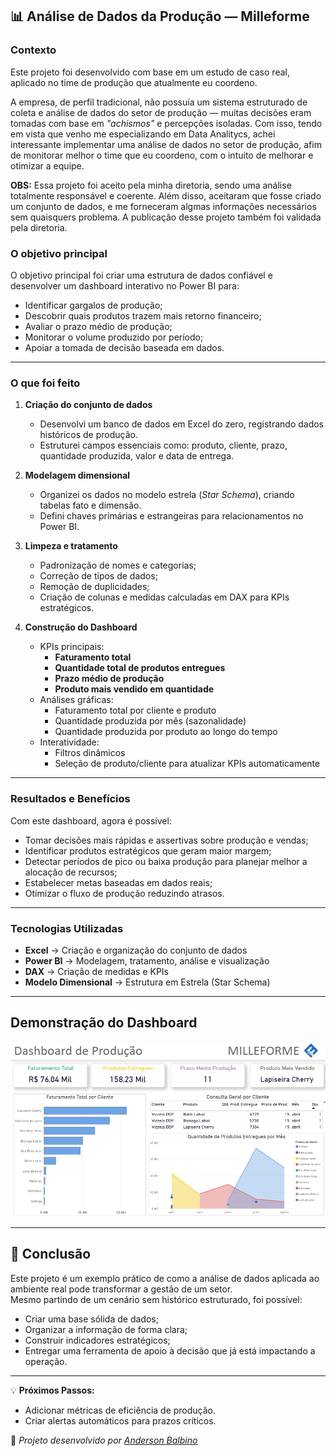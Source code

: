 ## 📊 Análise de Dados da Produção — Milleforme

### Contexto
Este projeto foi desenvolvido com base em um estudo de caso real, aplicado no time de produção que atualmente eu coordeno. 


A empresa, de perfil tradicional, não possuía um sistema estruturado de coleta e análise de dados do setor de produção — muitas decisões eram tomadas com base em *"achismos"* e percepções isoladas. Com isso, tendo em vista que venho me especializando em Data Analitycs, achei interessante implementar uma análise de dados no setor de produção, afim de monitorar melhor o time que eu coordeno, com o intuito de melhorar e otimizar a equipe.


**OBS:** Essa projeto foi aceito pela minha diretoria, sendo uma análise totalmente responsável e coerente. Além disso, aceitaram que fosse criado um conjunto de dados, e me forneceram algmas informações necessários sem quaisquers problema. A publicação desse projeto também foi validada pela diretoria.

### O objetivo principal 
O objetivo principal foi criar uma estrutura de dados confiável e desenvolver um dashboard interativo no Power BI para:
- Identificar gargalos de produção;
- Descobrir quais produtos trazem mais retorno financeiro;
- Avaliar o prazo médio de produção;
- Monitorar o volume produzido por período;
- Apoiar a tomada de decisão baseada em dados.

---

### O que foi feito
1. **Criação do conjunto de dados**
   - Desenvolvi um banco de dados em Excel do zero, registrando dados históricos de produção.
   - Estruturei campos essenciais como: produto, cliente, prazo, quantidade produzida, valor e data de entrega.
   
2. **Modelagem dimensional**
   - Organizei os dados no modelo estrela (*Star Schema*), criando tabelas fato e dimensão.
   - Defini chaves primárias e estrangeiras para relacionamentos no Power BI.

3. **Limpeza e tratamento**
   - Padronização de nomes e categorias;
   - Correção de tipos de dados;
   - Remoção de duplicidades;
   - Criação de colunas e medidas calculadas em DAX para KPIs estratégicos.

4. **Construção do Dashboard**
   - KPIs principais:
     - **Faturamento total**
     - **Quantidade total de produtos entregues**
     - **Prazo médio de produção**
     - **Produto mais vendido em quantidade**
   - Análises gráficas:
     - Faturamento total por cliente e produto
     - Quantidade produzida por mês (sazonalidade)
     - Quantidade produzida por produto ao longo do tempo
   - Interatividade:
     - Filtros dinâmicos
     - Seleção de produto/cliente para atualizar KPIs automaticamente

---

### Resultados e Benefícios
Com este dashboard, agora é possível:
- Tomar decisões mais rápidas e assertivas sobre produção e vendas;
- Identificar produtos estratégicos que geram maior margem;
- Detectar períodos de pico ou baixa produção para planejar melhor a alocação de recursos;
- Estabelecer metas baseadas em dados reais;
- Otimizar o fluxo de produção reduzindo atrasos.

---

### Tecnologias Utilizadas
- **Excel** → Criação e organização do conjunto de dados
- **Power BI** → Modelagem, tratamento, análise e visualização
- **DAX** → Criação de medidas e KPIs
- **Modelo Dimensional** → Estrutura em Estrela (Star Schema)

---

## Demonstração do Dashboard

![Dashboard de Produção](DashMille/DasMille.png)

---

## 📌 Conclusão
Este projeto é um exemplo prático de como a análise de dados aplicada ao ambiente real pode transformar a gestão de um setor.  
Mesmo partindo de um cenário sem histórico estruturado, foi possível:
- Criar uma base sólida de dados;
- Organizar a informação de forma clara;
- Construir indicadores estratégicos;
- Entregar uma ferramenta de apoio à decisão que já está impactando a operação.

---

💡 **Próximos Passos:**
- Adicionar métricas de eficiência de produção.
- Criar alertas automáticos para prazos críticos.


📌 *Projeto desenvolvido por [Anderson Balbino](https://www.linkedin.com/in/anderson-balbino/)*
